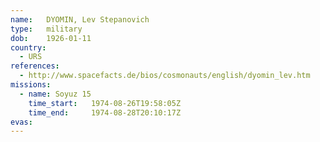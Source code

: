 ```yaml
---
name:	DYOMIN, Lev Stepanovich
type:	military
dob:	1926-01-11
country:
  - URS
references:
  - http://www.spacefacts.de/bios/cosmonauts/english/dyomin_lev.htm
missions:
  - name: Soyuz 15
    time_start:   1974-08-26T19:58:05Z
    time_end:     1974-08-28T20:10:17Z
evas:
---
```

